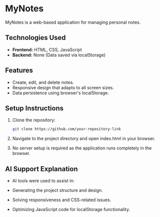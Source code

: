 # MyNotes
MyNotes is a web-based application for managing personal notes.

## Technologies Used
- **Frontend:** HTML, CSS, JavaScript
- **Backend:** None (Data saved via localStorage)

## Features
- Create, edit, and delete notes.
- Responsive design that adapts to all screen sizes.
- Data persistence using browser's localStorage.

## Setup Instructions
1. Clone the repository:
   ```bash
   git clone https://github.com/your-repository-link

2. Navigate to the project directory and open index.html in your browser.

3. No server setup is required as the application runs completely in the browser.

## AI Support Explanation

- AI tools were used to assist in:

- Generating the project structure and design.

- Solving responsiveness and CSS-related issues.

- Optimizing JavaScript code for localStorage functionality.
